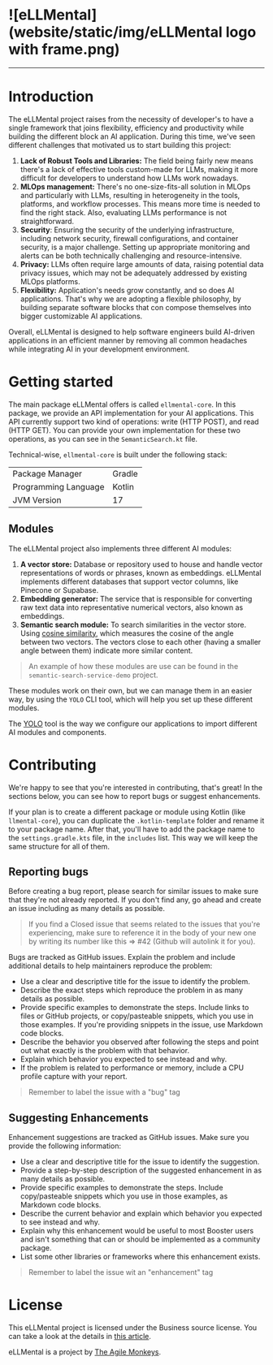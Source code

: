 # ![eLLMental](website/static/img/eLLMental logo with frame.png)

---

# Introduction

The eLLMental project raises from the necessity of developer's to have a single framework that joins flexibility,
efficiency and productivity while building the different block an AI application. During this time, we've seen different
challenges that motivated us to start building this project:

1. **Lack of Robust Tools and Libraries:** The field being fairly new means there's a lack of effective tools
   custom-made for LLMs, making it more difficult for developers to understand how LLMs work nowadays.
2. **MLOps management:** There's no one-size-fits-all solution in MLOps and particularly with LLMs, resulting in
   heterogeneity in the tools, platforms, and workflow processes. This means more time is needed to find the right
   stack. Also, evaluating LLMs performance is not straightforward.
3. **Security**: Ensuring the security of the underlying infrastructure, including network security, firewall
   configurations, and container security, is a major challenge. Setting up appropriate monitoring and alerts can be
   both technically challenging and resource-intensive.
4. **Privacy:** LLMs often require large amounts of data, raising potential data privacy issues, which may not be
   adequately addressed by existing MLOps platforms.
5. **Flexibility:** Application's needs grow constantly, and so does AI applications. That's why we are adopting a
   flexible philosophy, by building separate software blocks that con compose themselves into bigger customizable AI
   applications.

Overall, eLLMental is designed to help software engineers build AI-driven applications in an efficient manner by 
removing all common headaches while integrating AI in your development environment.


# Getting started

The main package eLLMental offers is called `ellmental-core`. In this package, we provide an API implementation for your
AI applications. This API currently support two kind of operations: write (HTTP POST), and read (HTTP GET). You can provide
your own implementation for these two operations, as you can see in the `SemanticSearch.kt` file.

Technical-wise, `ellmental-core` is built under the following stack:

|                      |        |
|----------------------|--------|
| Package Manager      | Gradle |
| Programming Language | Kotlin |
| JVM Version          | 17     |


## Modules

The eLLMental project also implements three different AI modules:

1. **A vector store:** Database or repository used to house and handle vector representations of words or phrases, known
   as embeddings. eLLMental implements different databases that support vector columns, like Pinecone or Supabase.
2. **Embedding generator:** The service that is responsible for converting raw text data into representative numerical
   vectors, also known as embeddings.
3. **Semantic search module:** To search similarities in the vector store.
   Using [cosine similarity](https://en.wikipedia.org/wiki/Cosine_similarity), which measures the cosine of the angle
   between two vectors. The vectors close to each other (having a smaller angle between them)
   indicate more similar content.

> An example of how these modules are use can be found in the `semantic-search-service-demo` project.

These modules work on their own, but we can manage them in an easier way, by using the `YOLO` CLI tool, which will help
you set up these different modules.

The [YOLO](https://github.com/theam/yolo) tool is the way we configure our applications to import different AI
modules and components.

# Contributing

We're happy to see that you're interested in contributing, that's great! In the sections below, you can see how to report 
bugs or suggest enhancements.

If your plan is to create a different package or module using Kotlin (like `llmental-core`), you can duplicate the `.kotlin-template`
folder and rename it to your package name. After that, you'll have to add the package name to the `settings.gradle.kts`
file, in the `includes` list. This way we will keep the same structure for all of them.

## Reporting bugs

Before creating a bug report, please search for similar issues to make sure that they're not already reported. If you
don't find any, go ahead and create an issue including as many details as possible.

> If you find a Closed issue that seems related to the issues that you're experiencing, make sure to reference it in the 
> body of your new one by writing its number like this => #42 (Github will autolink it for you).

Bugs are tracked as GitHub issues. Explain the problem and include additional details to help maintainers reproduce the
problem:

- Use a clear and descriptive title for the issue to identify the problem.
- Describe the exact steps which reproduce the problem in as many details as possible.
- Provide specific examples to demonstrate the steps. Include links to files or GitHub projects, or copy/pasteable
  snippets, which you use in those examples. If you're providing snippets in the issue, use Markdown code blocks.
- Describe the behavior you observed after following the steps and point out what exactly is the problem with that
  behavior.
- Explain which behavior you expected to see instead and why.
- If the problem is related to performance or memory, include a CPU profile capture with your report.

> Remember to label the issue with a "bug" tag

## Suggesting Enhancements

Enhancement suggestions are tracked as GitHub issues. Make sure you provide the following information:

- Use a clear and descriptive title for the issue to identify the suggestion.
- Provide a step-by-step description of the suggested enhancement in as many details as possible.
- Provide specific examples to demonstrate the steps. Include copy/pasteable snippets which you use in those examples,
  as Markdown code blocks.
- Describe the current behavior and explain which behavior you expected to see instead and why.
- Explain why this enhancement would be useful to most Booster users and isn't something that can or should be
  implemented as a community package.
- List some other libraries or frameworks where this enhancement exists.

> Remember to label the issue wit an "enhancement" tag

# License

This eLLMental project is licensed under the Business source license. You can take a look at the details
in [this article](https://timreview.ca/article/691).

eLLMental is a project by [The Agile Monkeys](https://www.theagilemonkeys.com/).
